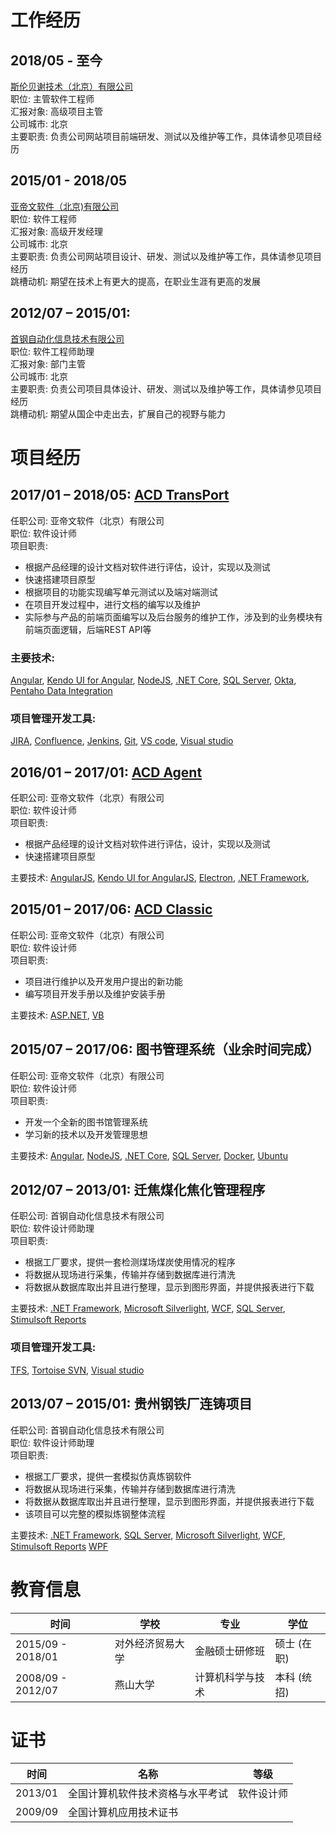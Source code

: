 # 工作经历

## 2018/05 - 至今
[斯伦贝谢技术（北京）有限公司](http://www.cn.slb.com/)  
职位: 主管软件工程师  
汇报对象: 高级项目主管  
公司城市: 北京  
主要职责: 
负责公司网站项目前端研发、测试以及维护等工作，具体请参见项目经历 

## 2015/01 - 2018/05
[亚帝文软件（北京)有限公司](https://www.advent.com/)  
职位: 软件工程师  
汇报对象: 高级开发经理  
公司城市: 北京  
主要职责: 
负责公司网站项目设计、研发、测试以及维护等工作，具体请参见项目经历  
跳槽动机: 
期望在技术上有更大的提高，在职业生涯有更高的发展

## 2012/07 – 2015/01: 
[首钢自动化信息技术有限公司](http://www.shougang.com.cn/sgweb/html/cszhfws/20170323/745.html)  
职位: 软件工程师助理  
汇报对象: 部门主管  
公司城市: 北京  
主要职责: 
负责公司项目具体设计、研发、测试以及维护等工作，具体请参见项目经历  
跳槽动机: 
期望从国企中走出去，扩展自己的视野与能力

# 项目经历

## 2017/01 – 2018/05:  [ACD TransPort](https://www.advent.com/advent-custodial-data/)
任职公司: 亚帝文软件（北京）有限公司  
职位: 软件设计师  
项目职责: 
- 根据产品经理的设计文档对软件进行评估，设计，实现以及测试
- 快速搭建项目原型
- 根据项目的功能实现编写单元测试以及端对端测试
- 在项目开发过程中，进行文档的编写以及维护
- 实际参与产品的前端页面编写以及后台服务的维护工作，涉及到的业务模块有前端页面逻辑，后端REST API等
### 主要技术: 
[Angular](https://angular.io/),
[Kendo UI for Angular](https://www.telerik.com/kendo-angular-ui), 
[NodeJS](https://nodejs.org/en/), 
[.NET Core](https://docs.microsoft.com/zh-cn/dotnet/core/), 
[SQL Server](https://www.microsoft.com/en-us/sql-server/sql-server-2017), 
[Okta](https://www.okta.com/), 
[Pentaho Data Integration](https://www.hitachivantara.com/go/pentaho.html)

### 项目管理开发工具:
[JIRA](https://www.atlassian.com/software/jira), 
[Confluence](https://www.atlassian.com/software/confluence), 
[Jenkins](https://jenkins.io/), 
[Git](https://git-scm.com/), 
[VS code](https://code.visualstudio.com/), 
[Visual studio](https://visualstudio.microsoft.com)

## 2016/01 – 2017/01:  [ACD Agent](https://www.advent.com/advent-custodial-data/)
任职公司: 亚帝文软件（北京）有限公司  
职位: 软件设计师  
项目职责: 
- 根据产品经理的设计文档对软件进行评估，设计，实现以及测试
- 快速搭建项目原型

主要技术:
[AngularJS](https://angularjs.org/), 
[Kendo UI for AngularJS](https://www.telerik.com/kendo-angular-ui), 
[Electron](https://electronjs.org/), 
[.NET Framework](https://docs.microsoft.com/zh-cn/dotnet/standard/), 

## 2015/01 – 2017/06: [ACD Classic](https://www.advent.com/advent-custodial-data/)
任职公司: 亚帝文软件（北京）有限公司  
职位: 软件设计师  
项目职责: 
- 项目进行维护以及开发用户提出的新功能
- 编写项目开发手册以及维护安装手册

主要技术: 
[ASP.NET](https://dotnet.microsoft.com/apps/aspnet), 
[VB](https://docs.microsoft.com/en-us/dotnet/visual-basic/)

## 2015/07 – 2017/06: 图书管理系统（业余时间完成）
任职公司: 亚帝文软件（北京）有限公司  
职位: 软件设计师  
项目职责: 
- 开发一个全新的图书馆管理系统
- 学习新的技术以及开发管理思想

主要技术: 
[Angular](https://angular.io/), 
[NodeJS](https://nodejs.org/en/), 
[.NET Core](https://docs.microsoft.com/zh-cn/dotnet/core/), 
[SQL Server](https://www.microsoft.com/en-us/sql-server/sql-server-2017), 
[Docker](https://www.docker.com/), 
[Ubuntu](https://www.ubuntu.com/index_kylin)

## 2012/07 – 2013/01: 迁焦煤化焦化管理程序 
任职公司: 首钢自动化信息技术有限公司  
职位: 软件设计师助理  
项目职责: 
- 根据工厂要求，提供一套检测煤场煤炭使用情况的程序
- 将数据从现场进行采集，传输并存储到数据库进行清洗
- 将数据从数据库取出并且进行整理，显示到图形界面，并提供报表进行下载

主要技术:
[.NET Framework](https://docs.microsoft.com/zh-cn/dotnet/standard/), 
[Microsoft Silverlight](https://www.microsoft.com/silverlight/), 
[WCF](https://docs.microsoft.com/en-us/dotnet/framework/wcf/), 
[SQL Server](https://www.microsoft.com/en-us/sql-server/sql-server-2017), 
[Stimulsoft Reports](https://www.stimulsoft.com/en)

### 项目管理开发工具:
[TFS](https://visualstudio.microsoft.com/zh-hans/tfs/), 
[Tortoise SVN](https://tortoisesvn.net/), 
[Visual studio](https://visualstudio.microsoft.com)

## 2013/07 – 2015/01: 贵州钢铁厂连铸项目
任职公司: 首钢自动化信息技术有限公司  
职位: 软件设计师助理  
项目职责: 
- 根据工厂要求，提供一套模拟仿真炼钢软件
- 将数据从现场进行采集，传输并存储到数据库进行清洗
- 将数据从数据库取出并且进行整理，显示到图形界面，并提供报表进行下载
- 该项目可以完整的模拟炼钢整体流程

主要技术: 
[.NET Framework](https://docs.microsoft.com/zh-cn/dotnet/standard/), 
[SQL Server](https://www.microsoft.com/en-us/sql-server/sql-server-2017),
[Microsoft Silverlight](https://www.microsoft.com/silverlight/),
[WCF](https://docs.microsoft.com/en-us/dotnet/framework/wcf/),
[Stimulsoft Reports](https://www.stimulsoft.com/en)
[WPF](https://docs.microsoft.com/en-us/dotnet/framework/wpf/getting-started/)

# 教育信息

| 时间              | 学校             | 专业             | 学位        |
| ----------------- | ---------------- | ---------------- | ----------- |
| 2015/09 - 2018/01 | 对外经济贸易大学 | 金融硕士研修班   | 硕士 (在职) |
| 2008/09 - 2012/07 | 燕山大学         | 计算机科学与技术 | 本科 (统招) |
          
	             

# 证书

| 时间    | 名称                             | 等级       |
| ------- | -------------------------------- | ---------- |
| 2013/01 | 全国计算机软件技术资格与水平考试 | 软件设计师 |
| 2009/09 | 全国计算机应用技术证书           |            |
